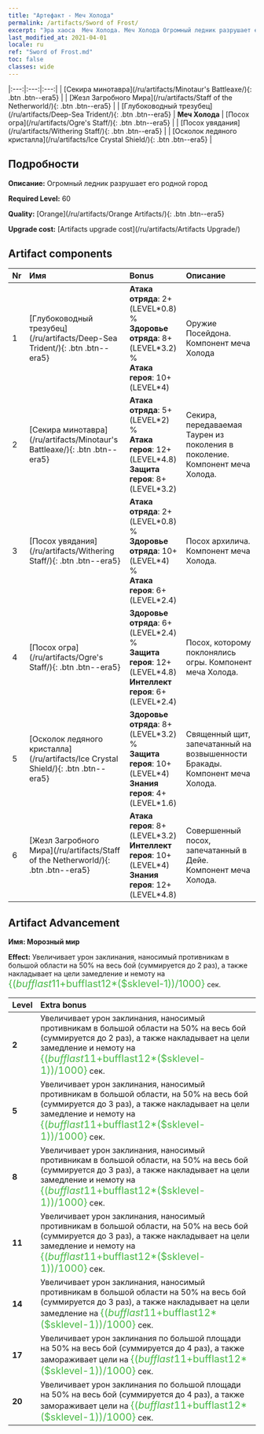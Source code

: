 ```yaml
---
title: "Артефакт - Меч Холода"
permalink: /artifacts/Sword of Frost/
excerpt: "Эра хаоса  Меч Холода. Меч Холода Огромный ледник разрушает его родной город"
last_modified_at: 2021-04-01
locale: ru
ref: "Sword of Frost.md"
toc: false
classes: wide
---
```


  |:---:|:---:|:---:| 
  | [Секира минотавра](/ru/artifacts/Minotaur's Battleaxe/){: .btn .btn--era5} |   | [Жезл Загробного Мира](/ru/artifacts/Staff of the Netherworld/){: .btn .btn--era5} | 
  | [Глубоководный трезубец](/ru/artifacts/Deep-Sea Trident/){: .btn .btn--era5} | **Меч Холода** | [Посох огра](/ru/artifacts/Ogre's Staff/){: .btn .btn--era5} | 
  | [Посох увядания](/ru/artifacts/Withering Staff/){: .btn .btn--era5} |   | [Осколок ледяного кристалла](/ru/artifacts/Ice Crystal Shield/){: .btn .btn--era5} | 


## Подробности

 **Описание:** Огромный ледник разрушает его родной город

 **Required Level:** 60

 **Quality:** [Orange](/ru/artifacts/Orange Artifacts/){: .btn .btn--era5}

 **Upgrade cost:** [Artifacts upgrade cost](/ru/artifacts/Artifacts Upgrade/)



## Artifact components

  | Nr |    Имя    |   Bonus | Описание | 
  |:---|:-----------|:--------|:------------| 
  | 1 | [Глубоководный трезубец](/ru/artifacts/Deep-Sea Trident/){: .btn .btn--era5} | **Атака отряда**: 2+(LEVEL\*0.8) %<br/>**Здоровье отряда**: 8+(LEVEL\*3.2) %<br/>**Атака героя**: 10+(LEVEL\*4) | Оружие Посейдона. Компонент меча Холода | 
  | 2 | [Секира минотавра](/ru/artifacts/Minotaur's Battleaxe/){: .btn .btn--era5} | **Атака отряда**: 5+(LEVEL\*2) %<br/>**Атака героя**: 12+(LEVEL\*4.8)<br/>**Защита героя**: 8+(LEVEL\*3.2) | Секира, передаваемая Таурен из поколения в поколение. Компонент меча Холода. | 
  | 3 | [Посох увядания](/ru/artifacts/Withering Staff/){: .btn .btn--era5} | **Атака отряда**: 2+(LEVEL\*0.8) %<br/>**Здоровье отряда**: 10+(LEVEL\*4) %<br/>**Атака героя**: 6+(LEVEL\*2.4) | Посох архилича. Компонент меча Холода. | 
  | 4 | [Посох огра](/ru/artifacts/Ogre's Staff/){: .btn .btn--era5} | **Здоровье отряда**: 6+(LEVEL\*2.4) %<br/>**Защита героя**: 12+(LEVEL\*4.8)<br/>**Интеллект героя**: 6+(LEVEL\*2.4) | Посох, которому поклонялись огры. Компонент меча Холода. | 
  | 5 | [Осколок ледяного кристалла](/ru/artifacts/Ice Crystal Shield/){: .btn .btn--era5} | **Здоровье отряда**: 8+(LEVEL\*3.2) %<br/>**Защита героя**: 10+(LEVEL\*4)<br/>**Знания героя**: 4+(LEVEL\*1.6) | Священный щит, запечатанный на возвышенности Бракады. Компонент меча Холода. | 
  | 6 | [Жезл Загробного Мира](/ru/artifacts/Staff of the Netherworld/){: .btn .btn--era5} | **Атака героя**: 8+(LEVEL\*3.2)<br/>**Интеллект героя**: 10+(LEVEL\*4)<br/>**Знания героя**: 12+(LEVEL\*4.8) | Совершенный посох, запечатанный в Дейе. Компонент меча Холода. | 


## Artifact Advancement

 **Имя: Морозный мир**

 **Effect:** Увеличивает урон заклинания, наносимый противникам в большой области на 50% на весь бой (суммируется до 2 раз), а также накладывает на цели замедление и немоту на <span style="color: #48b946;font-size:20px">{($bufflast11+$bufflast12*($sklevel-1))/1000}</span> сек.

  |  Level  |    Extra bonus  | 
  |:--------|:----------------| 
  | **2** | Увеличивает урон заклинания, наносимый противникам в большой области на 50% на весь бой (суммируется до 2 раз), а также накладывает на цели замедление и немоту на <span style="color: #48b946;font-size:20px">{($bufflast11+$bufflast12*($sklevel-1))/1000}</span> сек. | 
  | **5** | Увеличивает урон заклинания, наносимый противникам в большой области, на 50% на весь бой (суммируется до 3 раз), а также накладывает на цели замедление и немоту на <span style="color: #48b946;font-size:20px">{($bufflast11+$bufflast12*($sklevel-1))/1000}</span> сек. | 
  | **8** | Увеличивает урон заклинания, наносимый противникам в большой области, на 50% на весь бой (суммируется до 3 раз), а также накладывает на цели замедление и немоту на <span style="color: #48b946;font-size:20px">{($bufflast11+$bufflast12*($sklevel-1))/1000}</span> сек. | 
  | **11** | Увеличивает урон заклинания, наносимый противникам в большой области, на 50% на весь бой (суммируется до 3 раз), а также накладывает на цели замедление и немоту на <span style="color: #48b946;font-size:20px">{($bufflast11+$bufflast12*($sklevel-1))/1000}</span> сек. | 
  | **14** | Увеличивает урон заклинания, наносимый противникам в большой области на 50% на весь бой (суммируется до 3 раз), а также накладывает на цели замедление на <span style="color: #48b946;font-size:20px">{($bufflast11+$bufflast12*($sklevel-1))/1000}</span> сек. | 
  | **17** | Увеличивает урон заклинания по большой площади на 50% на весь бой (суммируется до 4 раз), а также замораживает цели на <span style="color: #48b946;font-size:20px">{($bufflast11+$bufflast12*($sklevel-1))/1000}</span> сек. | 
  | **20** | Увеличивает урон заклинания по большой площади на 50% на весь бой (суммируется до 4 раз), а также замораживает цели на <span style="color: #48b946;font-size:20px">{($bufflast11+$bufflast12*($sklevel-1))/1000}</span> сек. | 
